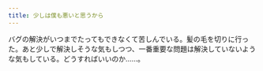 ```yaml
---
title: 少しは僕も悪いと思うから
---
```


バグの解決がいつまでたってもできなくて苦しんでいる。髪の毛を切りに行った。あと少しで解決しそうな気もしつつ、一番重要な問題は解決していないような気もしている。どうすればいいのか……。
